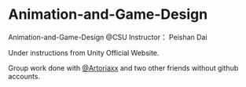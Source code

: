 # Animation-and-Game-Design
Animation-and-Game-Design @CSU
Instructor： Peishan Dai

Under instructions from Unity Official Website.

Group work done with [@Artoriaxx](https://github.com/Artoriaxx) and two other friends without github accounts.
